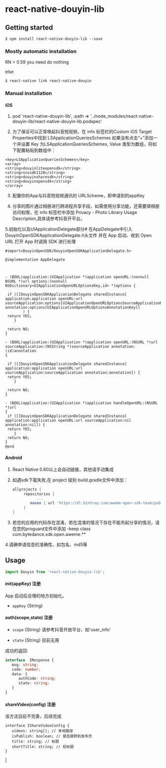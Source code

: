 # react-native-douyin-lib

## Getting started

`$ npm install react-native-douyin-lib --save`

### Mostly automatic installation

RN > 0.59 you need do nothing

else

`$ react-native link react-native-douyin`

### Manual installation


#### iOS

1. pod 'react-native-douyin-lib', :path => '../node_modules/react-native-douyin-lib/react-native-douyin-lib.podspec'

2. 为了保证可以正常唤起抖音短视频，在 info 标签栏的Custom iOS Target Properties中找到 LSApplicationQueriesSchemes 如果没有点击“+”添加一个并设置 Key 为LSApplicationQueriesSchemes, Value 类型为数组，将如下配置粘贴到数组中：

 ```
<key>LSApplicationQueriesSchemes</key>
<array> 
<string>douyinliteopensdk</string>
<string>snssdk1128</string>
<string>douyinsharesdk</string>
<string>douyinopensdk</string>
</array>
  ```

3. 配置你的App与抖音短视频通讯的 URLScheme，即申请到的appKey

4. 分享的图片通过相册进行跨进程共享手段，如需使用分享功能，还需要填相册访问权限，在 info 标签栏中添加 Privacy - Photo Library Usage Description,具体请参考抖音开平台。

5.初始化以及UIApplicationDelegate部分#
在AppDelegate中引入DouyinOpenSDKApplicationDelegate.h头文件 并在 App 启动、收到 Open URL 打开 App 时调用 SDK 进行处理
```
#import<DouyinOpenSDK/DouyinOpenSDKApplicationDelegate.h>

@implementation AppDelegate



- (BOOL)application:(UIApplication *)application openURL:(nonnull NSURL *)url options:(nonnull NSDictionary<UIApplicationOpenURLOptionsKey,id> *)options {
 
 if ([[DouyinOpenSDKApplicationDelegate sharedInstance] application:application openURL:url sourceApplication:options[UIApplicationOpenURLOptionsSourceApplicationKey] annotation:options[UIApplicationOpenURLOptionsAnnotationKey]]
        ) {
 return YES;
    }
 
 return NO;
}

- (BOOL)application:(UIApplication *)application openURL:(NSURL *)url sourceApplication:(NSString *)sourceApplication annotation:(id)annotation
{
 
 if ([[DouyinOpenSDKApplicationDelegate sharedInstance] application:application openURL:url sourceApplication:sourceApplication annotation:annotation]) {
 return YES;
    }
 
 return NO;
}
 
- (BOOL)application:(UIApplication *)application handleOpenURL:(NSURL *)url
{
 if ([[DouyinOpenSDKApplicationDelegate sharedInstance] application:application openURL:url sourceApplication:nil annotation:nil]) {
 return YES;
    }
 return NO;
}
@end
```



#### Android

1. React Native 0.60以上会自动链接，其他请手动集成
2. 如遇sdk下载失败,在 project 级别 build.gradle文件中添加：

  	```gradle
   allprojects {
		 repositories {
			   ...
            maven { url 'https://dl.bintray.com/aweme-open-sdk-team/public' }
		 }
   }
  	```
3. 若您的应用的代码存在混淆，若在混淆的情况下存在不能吊起分享的情况，请在您的proguard文件中添加 -keep class com.bytedance.sdk.open.aweme.**

4.请确申请信息的准确性，如包名、md5等
  


## Usage
```javascript
import Douyin from 'react-native-douyin-lib';
```

#### init(appKey) 注册

App 启动后合理的地方初始化。

- `appKey` {String} 

#### auth(scope,state) 注册

- `scope` {String} 请参考抖音开放平台，如'user_info'

- `state` {String} 目前无用

成功的返回:

```ts
interface  IResponse {
   msg: string;
   code: number;
   data: {
      authCode: string;
      state: string;
   }
}
```

#### shareVideo(config) 注册
该方法目前不完善，后续完成

```
interface IShareVideoConfig {
   videos: string[]; // 本地路径
   isPublish: boolean; // 是否跳转到发布页
   title: string; // 标题
   shortTitle: string; // 短标题
}
```
|

